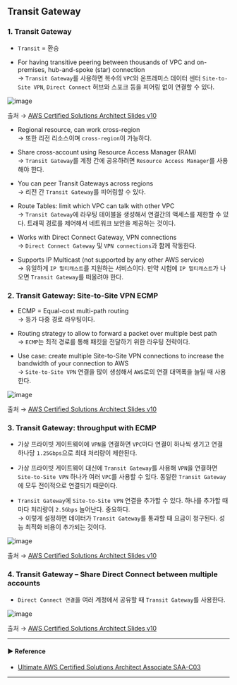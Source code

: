 ## Transit Gateway
### 1. Transit Gateway
- `Transit` = 환승

- For having transitive peering between thousands of VPC and on-premises, hub-and-spoke (star) connection  
→ `Transit Gateway`를 사용하면 복수의 `VPC`와 온프레미스 데이터 센터 `Site-to-Site VPN`, `Direct Connect` 허브와 스포크 등을 피어링 없이 연결할 수 있다.

![image](https://github.com/sanguk2794/AWS/assets/97398071/ae18c6b1-d61d-47d4-91e6-05e76ec66ebf)

출처 → [AWS Certified Solutions Architect Slides v10](https://courses.datacumulus.com/downloads/certified-solutions-architect-pn9/)

- Regional resource, can work cross-region  
→ 또한 리전 리소스이며 `cross-region`이 가능하다.

- Share cross-account using Resource Access Manager (RAM)  
→ `Transit Gateway`를 계정 간에 공유하려면 `Resource Access Manager`를 사용해야 한다.

- You can peer Transit Gateways across regions  
→ 리전 간 `Transit Gateway`를 피어링할 수 있다.

- Route Tables: limit which VPC can talk with other VPC  
→ `Transit Gateway`에 라우팅 테이블을 생성해서 연결간의 액세스를 제한할 수 있다. 트래픽 경로를 제어해서 네트워크 보안을 제공하는 것이다.

- Works with Direct Connect Gateway, VPN connections  
→ `Direct Connect Gateway` 및 `VPN connections`과 함께 작동한다.

- Supports IP Multicast (not supported by any other AWS service)  
→ 유일하게 `IP 멀티캐스트`를 지원하는 서비스이다. 만약 시험에 `IP 멀티캐스트`가 나오면 `Transit Gateway`를 떠올려야 한다.

### 2. Transit Gateway: Site-to-Site VPN ECMP
- ECMP = Equal-cost multi-path routing  
→ 등가 다중 경로 라우팅이다.

- Routing strategy to allow to forward a packet over multiple best path  
→ `ECMP`는 최적 경로를 통해 패킷을 전달하기 위한 라우팅 전략이다.

- Use case: create multiple Site-to-Site VPN connections to increase the bandwidth of your connection to AWS  
→ `Site-to-Site VPN` 연결을 많이 생성해서 `AWS`로의 연결 대역폭을 늘릴 때 사용한다.

![image](https://github.com/sanguk2794/AWS/assets/97398071/4c053f60-7271-431b-a79f-667e06f494db)

출처 → [AWS Certified Solutions Architect Slides v10](https://courses.datacumulus.com/downloads/certified-solutions-architect-pn9/)

### 3. Transit Gateway: throughput with ECMP
- 가상 프라이빗 게이트웨이에 `VPN`을 연결하면 `VPC`마다 연결이 하나씩 생기고 연결 하나당 `1.25Gbps`으로 최대 처리량이 제한된다. 

- 가상 프라이빗 게이트웨이 대신에 `Transit Gateway`를 사용해 `VPN`을 연결하면 `Site-to-Site VPN` 하나가 여러 `VPC`를 사용할 수 있다. 동일한 `Transit Gateway`에 모두 전이적으로 연결되기 때문이다. 

- `Transit Gateway`에 `Site-to-Site VPN` 연결을 추가할 수 있다. 하나를 추가할 때마다 처리량이 `2.5Gbps` 늘어난다. 중요하다.  
→ 이렇게 설정하면 데이터가 `Transit Gateway`를 통과할 때 요금이 청구된다. 성능 최적화 비용이 추가되는 것이다.

![image](https://github.com/sanguk2794/AWS/assets/97398071/118b5062-2c50-4917-9f82-29505d26cb98)

출처 → [AWS Certified Solutions Architect Slides v10](https://courses.datacumulus.com/downloads/certified-solutions-architect-pn9/)

### 4. Transit Gateway – Share Direct Connect between multiple accounts
- `Direct Connect 연결`을 여러 계정에서 공유할 때 `Transit Gateway`를 사용한다.

![image](https://github.com/sanguk2794/AWS/assets/97398071/1cf2dc3c-5975-4b95-ba23-954cd83592ca)

출처 → [AWS Certified Solutions Architect Slides v10](https://courses.datacumulus.com/downloads/certified-solutions-architect-pn9/)

---
#### ▶ Reference
- [Ultimate AWS Certified Solutions Architect Associate SAA-C03](https://www.udemy.com/course/aws-certified-solutions-architect-associate-saa-c03/)
---